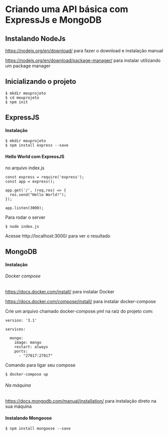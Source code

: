 # Criando uma API básica com ExpressJs e MongoDB

## Instalando NodeJs

https://nodejs.org/en/download/ para fazer o download e instalação manual

https://nodejs.org/en/download/package-manager/ para instalar utilizando um package manager


## Inicializando o projeto

```
$ mkdir meuprojeto
$ cd meuprojeto
$ npm init
```

## ExpressJS

#### Instalação

```
$ mkdir meuprojeto
$ npm install express --save
```

#### Hello World com ExpressJS


no arquivo index.js
```
const express = require('express');
const app = express();

app.get('/', (req,res) => {
  res.send("Hello World!");
});

app.listen(3000);
```

Para rodar o server

```
$ node index.js
```

Acesse http://localhost:3000/ para ver o resultado

## MongoDB

#### Instalação

###### Docker compose

https://docs.docker.com/install/ para instalar Docker

https://docs.docker.com/compose/install/ para instalar docker-compose

Crie um arquivo chamado docker-compose.yml na raíz do projeto com:
```
version: '3.1'

services:

  mongo:
    image: mongo
    restart: always
    ports:
      - "27017:27017"
```

Comando para ligar seu compose
```
$ docker-compose up
```

###### Na máquina

https://docs.mongodb.com/manual/installation/ para instalação direto na sua máquina

#### Instalando Mongoose

```
$ npm install mongoose --save
```
